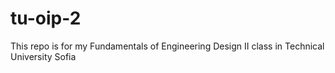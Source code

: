 # tu-oip-2
This repo is for my Fundamentals of Engineering Design II class in Technical University Sofia
